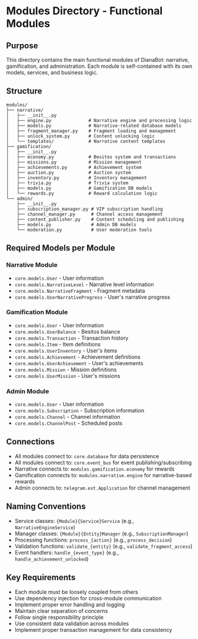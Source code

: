 # Modules Directory - Functional Modules

## Purpose
This directory contains the main functional modules of DianaBot: narrative, gamification, and administration. Each module is self-contained with its own models, services, and business logic.

## Structure
```
modules/
├── narrative/
│   ├── __init__.py
│   ├── engine.py              # Narrative engine and processing logic
│   ├── models.py              # Narrative-related database models
│   ├── fragment_manager.py    # Fragment loading and management
│   ├── unlock_system.py       # Content unlocking logic
│   └── templates/             # Narrative content templates
├── gamification/
│   ├── __init__.py
│   ├── economy.py             # Besitos system and transactions
│   ├── missions.py            # Mission management
│   ├── achievements.py        # Achievement system
│   ├── auction.py             # Auction system
│   ├── inventory.py           # Inventory management
│   ├── trivia.py              # Trivia system
│   ├── models.py              # Gamification DB models
│   └── rewards.py             # Reward calculation logic
└── admin/
    ├── __init__.py
    ├── subscription_manager.py # VIP subscription handling
    ├── channel_manager.py      # Channel access management
    ├── content_publisher.py    # Content scheduling and publishing
    ├── models.py               # Admin DB models
    └── moderation.py           # User moderation tools
```

## Required Models per Module

### Narrative Module
- `core.models.User` - User information
- `core.models.NarrativeLevel` - Narrative level information
- `core.models.NarrativeFragment` - Fragment metadata
- `core.models.UserNarrativeProgress` - User's narrative progress

### Gamification Module
- `core.models.User` - User information
- `core.models.UserBalance` - Besitos balance
- `core.models.Transaction` - Transaction history
- `core.models.Item` - Item definitions
- `core.models.UserInventory` - User's items
- `core.models.Achievement` - Achievement definitions
- `core.models.UserAchievement` - User's achievements
- `core.models.Mission` - Mission definitions
- `core.models.UserMission` - User's missions

### Admin Module
- `core.models.User` - User information
- `core.models.Subscription` - Subscription information
- `core.models.Channel` - Channel information
- `core.models.ChannelPost` - Scheduled posts

## Connections
- All modules connect to: `core.database` for data persistence
- All modules connect to: `core.event_bus` for event publishing/subscribing
- Narrative connects to: `modules.gamification.economy` for rewards
- Gamification connects to: `modules.narrative.engine` for narrative-based rewards
- Admin connects to: `telegram.ext.Application` for channel management

## Naming Conventions
- Service classes: `{Module}{Service}Service` (e.g., `NarrativeEngineService`)
- Manager classes: `{Module}{Entity}Manager` (e.g., `SubscriptionManager`)
- Processing functions: `process_{action}` (e.g., `process_decision`)
- Validation functions: `validate_{entity}` (e.g., `validate_fragment_access`)
- Event handlers: `handle_{event_type}` (e.g., `handle_achievement_unlocked`)

## Key Requirements
- Each module must be loosely coupled from others
- Use dependency injection for cross-module communication
- Implement proper error handling and logging
- Maintain clear separation of concerns
- Follow single responsibility principle
- Use consistent data validation across modules
- Implement proper transaction management for data consistency